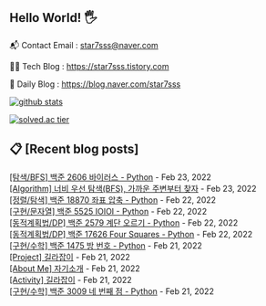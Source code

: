 ## Hello World! 🖐

📬 Contact Email : star7sss@naver.com

👨‍💻 Tech Blog : https://star7sss.tistory.com

🤪 Daily Blog : https://blog.naver.com/star7sss

[![github stats](https://github-readme-stats.vercel.app/api?username=jangThang&show_icons=true&hide_border=False)](https://star7sss.tistory.com)

[![solved.ac tier](http://mazassumnida.wtf/api/v2/generate_badge?boj=star7sss)](https://solved.ac/star7sss)

## 📋 [Recent blog posts]
[[탐색/BFS] 백준 2606 바이러스 - Python](https://star7sss.tistory.com/205) - Feb 23, 2022<br>
[[Algorithm] 너비 우선 탐색(BFS), 가까운 주변부터 찾자](https://star7sss.tistory.com/204) - Feb 23, 2022<br>
[[정렬/탐색] 백준 18870 좌표 압축 - Python](https://star7sss.tistory.com/203) - Feb 22, 2022<br>
[[구현/문자열] 백준 5525 IOIOI - Python](https://star7sss.tistory.com/202) - Feb 22, 2022<br>
[[동적계획법/DP] 백준 2579 계단 오르기 - Python](https://star7sss.tistory.com/201) - Feb 22, 2022<br>
[[동적계획법/DP] 백준 17626 Four Squares - Python](https://star7sss.tistory.com/200) - Feb 22, 2022<br>
[[구현/수학] 백준 1475 방 번호 - Python](https://star7sss.tistory.com/196) - Feb 21, 2022<br>
[[Project] 길라잡이](https://star7sss.tistory.com/pages/project) - Feb 21, 2022<br>
[[About Me] 자기소개](https://star7sss.tistory.com/pages/profile) - Feb 21, 2022<br>
[[Activity] 길라잡이](https://star7sss.tistory.com/pages/activity) - Feb 21, 2022<br>
[[구현/수학] 백준 3009 네 번째 점 - Python](https://star7sss.tistory.com/195) - Feb 21, 2022<br>
